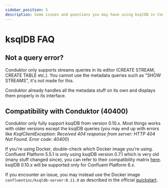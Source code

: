 ```yaml
---
sidebar_position: 5
description: Some issues and questions you may have using ksqlDB in Conduktor
---
```


# ksqlDB FAQ

## Not a query error?

Conduktor only supports streams queries in its editor \(CREATE STREAM, CREATE TABLE etc.\). You cannot use the metadata queries such as "SHOW STREAMS", it's not made for this.

Conduktor already handles all the metadata stuff on its own and displays them properly in its interface.

## Compatibility with Conduktor \(40400\)

Conduktor only fully support ksqlDB from version 0.10.x. Most things works with older versions except the ksqlDB queries \(you may end up with errors like _KsqlClientException: Received 404 response from server: HTTP 404 Not Found. Error code: 40400_\)

If you're using Docker, double-check which Docker image you're using. Confluent Platform 5.5.1 is only using ksqlDB version 0.7.1 which is very old \(many stuff changed since\), you can refer to their compatibility matrix [here](https://docs.confluent.io/current/installation/versions-interoperability.html#ksqldb). ksqlDB 0.10.x will be supported only for Confluent Platform 6.x.

If you encounter an issue, you may instead use the Docker image `confluentinc/ksqldb-server:0.11.0` as described in the official [quickstart](https://ksqldb.io/quickstart.html).
